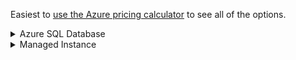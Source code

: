 Easiest to [use the Azure pricing calculator](https://azure.microsoft.com/en-us/pricing/calculator/) to see all of the options.

<details>
      <summary>Azure SQL Database</summary>
      
# Azure SQL Database 

## Step 1: Decide your type of deployment, your backup storage, and long term retention

There are only four "global options" that apply to "all types of deployments, all service tiers, and all pricing tiers". All others are dependent on these choices.

| Dropdown  	| Options  	| Notes  	|
|---	|---	|---	|
| Region  	| Choose wisely   	|   	|
| Type  	| `Single Database` or `Elastic Pool`   	|   	|
| Backup Storage Tier  	| Only one option today: `RA-GRS`  	|   	|
| Long Term Retention	| You must choose the options for "How big will your backups be?", "How long do you want to retain (in weeks, months, and years)?"	|   	|

## Step 2: Choose your type of deployment

### Single Database

- You have a single database
- That database needs specific DTU or vCore resources allocated to it

### Elastic Pool

- You have a set of databases
- You want to reserve DTUs or vCores for distribution across those databases
- Ideally this is an *economic choice* to save money over using "a lot of different Single Database deployments"

### Deciding / Moving Between Each

| Scenario  	| Use This  	| Why?  	|
|---	|---	|---	|
| ISV with "one database per customer"  	| Single Database  	| Some customers' use of "their database" will be higher than others. If you use Elastic Pool, you risk one customer "using up all of the other customers' DTUs"  	|
| ISV with multiple databases supporting a single application  	| Need more info - do "some" databases consume more resources? If yes, consider those to be Single Database then create an elastic pool with the remaining. Do the databases "need to be able to see the other databases" (i.e. 3-part query)? If so, then they have to be elastic pool  	|   	|
| All of our databases "peak" at the same time of day  	| Either; both Single Database and Elastic Pool support scaling up/down  	|   	|
| Have a set of DBs but 1 DB is heavily used  	| Elastic Pool for the set and Single Database for the heavy use DB *if* the app supports this  	|   	|
|   	|   	|   	|
|   	|   	|   	|
|   	|   	|   	|

Other resources:
- https://docs.microsoft.com/en-us/azure/azure-sql/database/elastic-pool-overview
      - "Pools are well suited for a large number of databases with specific utilization patterns"
      - "... multiple databases with persistent medium-high utilization should not be placed in the same elastic pool"
      - "The more databases you can add to a pool the greater your savings become"
- Good older article: https://peter.intheazuresky.com/2016/08/29/elastic-database-pools-purpose-when-and-why/ 

## Step 3: Choose Your Pricing Model (a.k.a. Purchase Model)

Both Single Database and Elastic Pool have the same way to license: either by vCore or DTU
- **vCore** - perfect if you own the licenses already and are using Azure Hybrid Use Benefits. Also perfect for "known workloads"
- **DTU** - "We don't know what the workload will be" or "It is unpredictable" or "It's so small!"
      - Microsoft's documentation on [What is a DTU?](https://docs.microsoft.com/en-us/azure/azure-sql/database/service-tiers-dtu) (a blend of CPU, memory, and I/O)

## Step 4a: "I chose vCore"

This means you want Microsoft to reserve hardware for you. They will do so by provisioning space on a set of Azure VMs running SQL Server, and on Azure Storage. Your next set of choices are:

| Dropdown  	| Options  	| Notes  	|
|---	|---	|---	|
| Service Tier  	|  `General Purpose`, `Business Critical`, or `Hyperscale`  	| Service Tier defines the SLAs in play (if any)  	|
| Compute Tier  	|  `Provisioned` or `Serverless`   	|   	|
| Hardware Type  	| `Gen5`, `Gen4`, or `Fsv2-series`  	|   	|
| Instance  	| # of cores the node must have 	|   	|

[Microsoft's guidance on how to choose the right # of vCores](https://docs.microsoft.com/en-us/azure/azure-sql/database/elastic-pool-overview#how-do-i-choose-the-correct-pool-size)
- vCores = MAX(&lt;Total number of DBs X average vCore utilization per DB&gt;, &lt;Number of concurrently peaking DBs X Peak vCore utilization per DB&gt;)

## Step 4b: "I chose DTU"

This means you want Microsoft to reserve a predefined amount of compute for you over a time period of one month. They will not provision dedicated infrastructure for you but rather your workloads will run on existing compute alongside other customers' workloads. You are billed on consumption only.


| Dropdown  	| Options  	| Notes  	|
|---	|---	|---	|
| Service Tier  	| `Basic`, `Standard`, or `Premium`   	| Service Tier defines the SLAs in play (if any)   	||
| Performance Level  	| `eDTUs` are for elastic  	|   	|

[Microsoft's guidance on how to choose the right # of DTUs and eDTUs](https://docs.microsoft.com/en-us/azure/azure-sql/database/elastic-pool-overview#how-do-i-choose-the-correct-pool-size)
- eDTUs = MAX(&lt;Total number of DBs X average DTU utilization per DB&gt;, &lt;Number of concurrently peaking DBs X Peak DTU utilization per DB&gt;)
</details>


<details>
      <summary>Managed Instance</summary>
      
# Managed Instance

## Step 1: Make your major decisions
Managed Instance only has global options - these do not change based on service tier:

| Dropdown  	| Options  	| Notes  	|
|---	|---	|---	|
| Region  	| Choose wisely   	|   	|
| Tier  	| `Managed Instance` is the only option   	|   	|
| Backup Storage Tier  	| `LRS`, `ZRS`, or `RA-GRS`  	|   	|
| Service Tier  	| `General Purpose` or `Business Critical`  	| Define your SLAs 	|
| Instance Type  	| `Single Instance` or `Instance Pools`  	| [Managed Instance pools](https://docs.microsoft.com/en-us/azure/azure-sql/managed-instance/instance-pools-overview) are in preview; only for small SQL Servers that are related	|
| Generation 	| `Gen5`, `Gen4`	|   	|
| Instance  	| # of cores the node must have 	|   	|
| Long Term Retention	| You must choose the options for "How big will your backups be?", "How long do you want to retain (in weeks, months, and years)?"	|   	|

## Step 2: Make your storage decisions

From the pricing calculator, "Storage size must be specified between 32 GB and 8 TB, in 32 GB increments. Storage is charged based on actual usage. Actual storage limits apply and are based upon type, service tier and hardware generation"

## Step 3: Define your backup "Point in time restore" storage (PITR)

How many GB do you want to reserve for point in time restores? ([PITR documentation](https://docs.microsoft.com/en-us/azure/azure-sql/managed-instance/point-in-time-restore?tabs=azure-portal))


</details>

